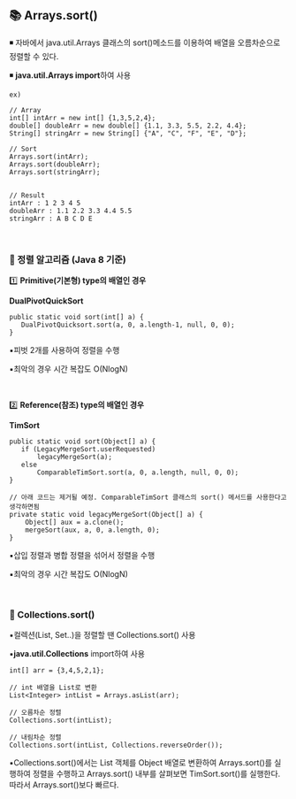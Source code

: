 ## 📚 Arrays.sort()

◾ 자바에서 java.util.Arrays 클래스의 sort()메소드를 이용하여 배열을 오름차순으로 정렬할 수 있다. <br>

◾ <b>java.util.Arrays import</b>하여 사용

```
ex)

// Array
int[] intArr = new int[] {1,3,5,2,4};
double[] doubleArr = new double[] {1.1, 3.3, 5.5, 2.2, 4.4};
String[] stringArr = new String[] {"A", "C", "F", "E", "D"};

// Sort
Arrays.sort(intArr);
Arrays.sort(doubleArr);
Arrays.sort(stringArr);


// Result
intArr : 1 2 3 4 5
doubleArr : 1.1 2.2 3.3 4.4 5.5
stringArr : A B C D E
```
<br/>

### 📔 정렬 알고리즘 (Java 8 기준)

1️⃣ <b>Primitive(기본형) type의 배열인 경우</b>

<b>DualPivotQuickSort</b>
```
public static void sort(int[] a) {
   DualPivotQuicksort.sort(a, 0, a.length-1, null, 0, 0);
}
```
▪️피벗 2개를 사용하여 정렬을 수행

▪️최악의 경우 시간 복잡도 O(NlogN)

<br/>

2️⃣ <b>Reference(참조) type의 배열인 경우</b>

<b>TimSort</b>
```
public static void sort(Object[] a) {
   if (LegacyMergeSort.userRequested)
       legacyMergeSort(a);
   else
       ComparableTimSort.sort(a, 0, a.length, null, 0, 0);
}

// 아래 코드는 제거될 예정. ComparableTimSort 클래스의 sort() 메서드를 사용한다고 생각하면됨
private static void legacyMergeSort(Object[] a) {
    Object[] aux = a.clone();
    mergeSort(aux, a, 0, a.length, 0);
}
```
▪️삽입 정렬과 병합 정렬을 섞어서 정렬을 수행

▪️최악의 경우 시간 복잡도 O(NlogN)

<br/>

### 🧮 Collections.sort()

▪️컬렉션(List, Set..)을 정렬할 땐 Collections.sort() 사용 <br/>

▪️<b>java.util.Collections</b> import하여 사용
```
int[] arr = {3,4,5,2,1};

// int 배열을 List로 변환
List<Integer> intList = Arrays.asList(arr);

// 오름차순 정렬
Collections.sort(intList);

// 내림차순 정렬
Collections.sort(intList, Collections.reverseOrder());
```

▪️Collections.sort()에서는 List 객체를 Object 배열로 변환하여 Arrays.sort()를 실행하여 정렬을 수행하고
Arrays.sort() 내부를 살펴보면 TimSort.sort()를 실행한다. 따라서 Arrays.sort()보다 빠르다.
